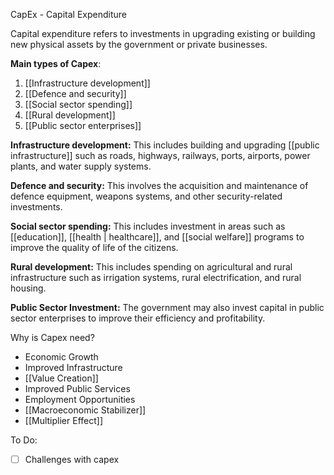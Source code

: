 CapEx - Capital Expenditure

Capital expenditure refers to investments in upgrading existing or building new physical assets by the government or private businesses.

**Main types of Capex**:
1. [[Infrastructure development]]
2. [[Defence and security]]
3. [[Social sector spending]]
4. [[Rural development]]
5. [[Public sector enterprises]]

**Infrastructure development:** 
	This includes building and upgrading [[public infrastructure]] such as roads, highways, railways, ports, airports, power plants, and water supply systems.

**Defence and security:**
	This involves the acquisition and maintenance of defence equipment, weapons systems, and other security-related investments.

**Social sector spending:**
	This includes investment in areas such as [[education]], [[health | healthcare]], and [[social welfare]] programs to improve the quality of life of the citizens.

**Rural development:**
	This includes spending on agricultural and rural infrastructure such as irrigation systems, rural electrification, and rural housing.

**Public Sector Investment:**
	The government may also invest capital in public sector enterprises to improve their efficiency and profitability.


Why is Capex need?
- Economic Growth
- Improved Infrastructure
- [[Value Creation]]
- Improved Public Services
- Employment Opportunities
- [[Macroeconomic Stabilizer]]
- [[Multiplier Effect]]

To Do:
- [ ] Challenges with capex

